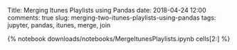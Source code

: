 Title: Merging Itunes Playlists using Pandas
date: 2018-04-24 12:00
comments: true
slug: merging-two-itunes-playlists-using-pandas
tags: jupyter, pandas, itunes, merge, join

{% notebook downloads/notebooks/MergeItunesPlaylists.ipynb cells[2:] %}